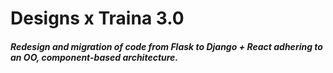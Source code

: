 # Designs x Traina 3.0
##### Redesign and migration of code from Flask to Django + React adhering to an OO, component-based architecture.